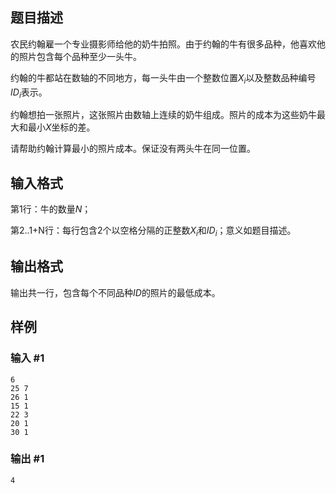 ## 题目描述
农民约翰雇一个专业摄影师给他的奶牛拍照。由于约翰的牛有很多品种，他喜欢他的照片包含每个品种至少一头牛。

约翰的牛都站在数轴的不同地方，每一头牛由一个整数位置$X_i$以及整数品种编号$ID_i$表示。

约翰想拍一张照片，这张照片由数轴上连续的奶牛组成。照片的成本为这些奶牛最大和最小$X$坐标的差。

请帮助约翰计算最小的照片成本。保证没有两头牛在同一位置。

## 输入格式
第1行：牛的数量$N$；

第2..1+N行：每行包含2个以空格分隔的正整数$X_i$和$ID_i$；意义如题目描述。

## 输出格式
输出共一行，包含每个不同品种$ID$的照片的最低成本。

## 样例
### 输入 #1
```
6
25 7
26 1
15 1
22 3
20 1
30 1
```
### 输出 #1
```
4
```
